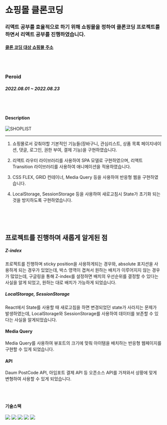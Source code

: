 # 쇼핑몰 클론코딩

### 리액트 공부를 효율적으로 하기 위해 쇼핑몰을 정하여 클론코딩 프로젝트를 하면서 리액트 공부를 진행하였습니다.

#### [클론 코딩 대상 쇼핑몰 주소](https://cabeza.co.kr/index.html)

<br />
<br />


### Peroid

##### 2022.08.01 ~ 2022.08.23

<br />
<br />


#### Description


![SHOPLIST](https://user-images.githubusercontent.com/62687875/186170498-d0c4ceff-79ac-4522-9531-5791c96c8968.PNG)

<hr />

1. 쇼핑몰로서 갖춰야할 기본적인 기능들(장바구니, 관심리스트, 상품 목록 페이지네이션, 댓글, 로그인, 권한 부여, 결제 기능)을 구현하였습니다.

2. 리액트 라우터 라이브러리를 사용하여 SPA 모델로 구현하였으며, 리액트 Transition 라이브러리를 사용하여 애니메이션을 적용하였습니다.

3. CSS FLEX, GRID 컨테이너, Media Query 등을 사용하여 반응형 웹을 구현하였습니다.

4. LocalStorage, SessionStorage 등을 사용하여 새로고침시 State가 초기화 되는 것을 방지하도록 구현하였습니다.






<br />
<br />
<br />


## 프로젝트를 진행하며 새롭게 알게된 점


##### Z-index

프로젝트를 진행하며 sticky position을 사용하게되는 경우와, absolute 포지션을 사용하게 되는 경우가 있었는데, 박스 영역이 겹쳐서 원하는 배치가 이루어지지 않는 경우가 많았는데, 구글링을 통해 Z-index를 설정하면 배치의 우선순위를 결정할 수 있다는 사실을 알게 되었고, 원하는 대로 배치가 가능하게 되었습니다.


##### LocalStorage, SessionStorage

React에서 State를 사용할 때 새로고침을 하면 변경되었던 state가 사라지는 문제가 발생하였는데, LocalStorage와 SessionStorage를 사용하여 데이터를 보존할 수 있다는 사실을 알게되었습니다.

#### Media Query

Media Query를 사용하여 뷰포트의 크기에 맞춰 아이템을 배치하는 반응형 웹페이지를 구현할 수 있게 되었습니다. 


#### API

Daum PostCode API, 아임포트 결제 API 등 오픈소스 API를 가져와서 상황에 맞게 변형하여 사용할 수 있게 되었습니다.

<br />
<br />

#### 기술스택

<img src="https://img.shields.io/badge/Firebase-FFCA28?style=flat-square&logo=firebase&logoColor=white"/> <img src="https://img.shields.io/badge/React-61DAFB?style=flat-square&logo=React&logoColor=white"/> <img src="https://img.shields.io/badge/JavaScript-RGBA27?style=flat-square&logo=javascript&logoColor=white"/> <img src="https://img.shields.io/badge/HTML5-BBBA27?style=flat-square&logo=html5&logoColor=white"/> <img src="https://img.shields.io/badge/CSS3-TTAA28?style=flat-square&logo=CSS3&logoColor=white"/>












